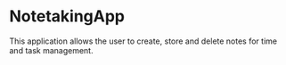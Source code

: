 # NotetakingApp
This application allows the user to create, store and delete notes for time and task management.

